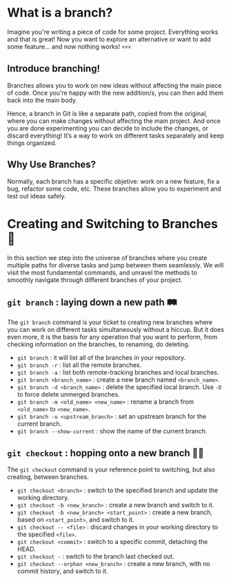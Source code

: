 # What is a branch? 

Imagine you're writing a piece of code for some project. Everything works and that is great! 
Now you want to explore an alternative or want to add some feature... and now nothing works! 💀💀💀

## Introduce branching! 

Branches allows you to work on new ideas without affecting the main piece of code. 
Once you're happy with the new addition/s, you can then add them back into the main body.

Hence, a branch in Git is like a separate path, copied from the original, where you can make changes without affecting the main project. 
And once you are done experimenting you can decide to include the changes, or discard everything! 
It’s a way to work on different tasks separately and keep things organized.

## Why Use Branches?

Normally, each branch has a specific objetive: work on a new feature, fix a bug, refactor some code, etc. 
These branches allow you to experiment and test out ideas safely. 


# Creating and Switching to Branches 🌳

In this section we step into the universe of branches where you create multiple paths for diverse tasks and jump between them seamlessly. 
We will visit the most fundamental commands, and unravel the methods to smoothly navigate through different branches of your project.


## `git branch` : laying down a new path 🛤️

The `git branch` command is your ticket to creating new branches where you can work on different tasks simultaneously without a hiccup. 
But it does even more, it is the basis for any operation that you want to perform, from checking information on the branches, to renaming, do deleting.

- `git branch` : it will list all of the branches in your repository.
- `git branch -r` : list all the remote branches.
- `git branch -a` : list both remote-tracking branches and local branches.
- `git branch <branch_name>` : create a new branch named `<branch_name>`.
- `git branch -d <branch_name>` : delete the specified local branch. Use `-D` to force delete unmerged branches.
- `git branch -m <old_name> <new_name>` : rename a branch from `<old_name>` to `<new_name>`.
- `git branch -u <upstream_branch>` : set an upstream branch for the current branch.
- `git branch --show-current` : show the name of the current branch.


## `git checkout` : hopping onto a new branch 🏃‍♂️

The `git checkout` command is your reference point to switching, but also creating, between branches.

- `git checkout <branch>` : switch to the specified branch and update the working directory.
- `git checkout -b <new_branch>` : create a new branch and switch to it.
- `git checkout -b <new_branch> <start_point>` : create a new branch, based on `<start_point>`, and switch to it.
- `git checkout -- <file>` : discard changes in your working directory to the specified `<file>`.
- `git checkout <commit>` : switch to a specific commit, detaching the HEAD.
- `git checkout -` : switch to the branch last checked out.
- `git checkout --orphan <new_branch>` : create a new branch, with no commit history, and switch to it.